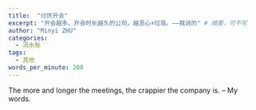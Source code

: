 ```yaml
---
title:  "讨厌开会" 
excerpt: "开会越多、开会时长越久的公司，越恶心+垃圾。——我说的" # 摘要，可不写
author: "Minyi ZHU"
categories: 
  - 流水账
tags:
  - 其他
words_per_minute: 200
---
```


The more and longer the meetings, the crappier the company is. – My words.


